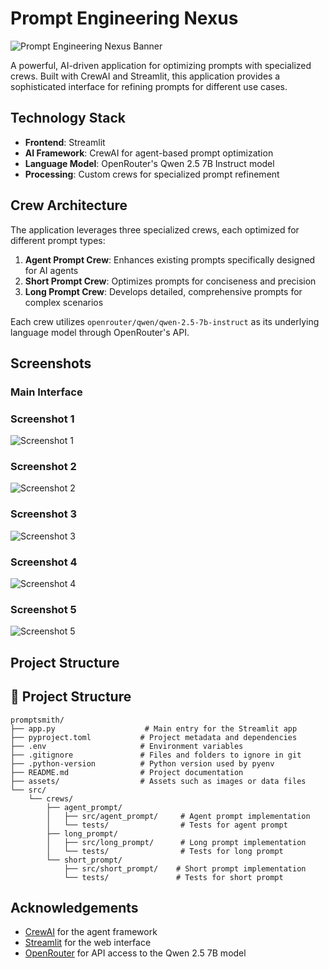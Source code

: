 # Prompt Engineering Nexus

![Prompt Engineering Nexus Banner](assets/6.jpeg)

A powerful, AI-driven application for optimizing prompts with specialized crews. Built with CrewAI and Streamlit, this application provides a sophisticated interface for refining prompts for different use cases.


## Technology Stack

- **Frontend**: Streamlit
- **AI Framework**: CrewAI for agent-based prompt optimization
- **Language Model**: OpenRouter's Qwen 2.5 7B Instruct model
- **Processing**: Custom crews for specialized prompt refinement

## Crew Architecture

The application leverages three specialized crews, each optimized for different prompt types:

1. **Agent Prompt Crew**: Enhances existing prompts specifically designed for AI agents
2. **Short Prompt Crew**: Optimizes prompts for conciseness and precision
3. **Long Prompt Crew**: Develops detailed, comprehensive prompts for complex scenarios

Each crew utilizes `openrouter/qwen/qwen-2.5-7b-instruct` as its underlying language model through OpenRouter's API.


## Screenshots



### Main Interface


### Screenshot 1
![Screenshot 1](assets/1.jpeg)

### Screenshot 2
![Screenshot 2](assets/2.jpeg)

### Screenshot 3
![Screenshot 3](assets/3.jpeg)

### Screenshot 4
![Screenshot 4](assets/4.jpeg)

### Screenshot 5
![Screenshot 5](assets/5.jpeg)

## Project Structure


## 📁 Project Structure

```
promptsmi‍th/
├── app.py                    # Main entry for the Streamlit app
├── pyproject.toml           # Project metadata and dependencies
├── .env                     # Environment variables
├── .gitignore               # Files and folders to ignore in git
├── .python-version          # Python version used by pyenv
├── README.md                # Project documentation
├── assets/                  # Assets such as images or data files
└── src/
    └── crews/
        ├── agent_prompt/
        │   ├── src/agent_prompt/     # Agent prompt implementation
        │   └── tests/                # Tests for agent prompt
        ├── long_prompt/
        │   ├── src/long_prompt/      # Long prompt implementation
        │   └── tests/                # Tests for long prompt
        └── short_prompt/
            ├── src/short_prompt/    # Short prompt implementation
            └── tests/               # Tests for short prompt
```


## Acknowledgements

- [CrewAI](https://github.com/joaomdmoura/crewAI) for the agent framework
- [Streamlit](https://streamlit.io/) for the web interface
- [OpenRouter](https://openrouter.ai/) for API access to the Qwen 2.5 7B model
